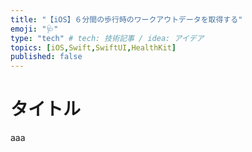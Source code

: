 ```yaml
---
title: "【iOS】６分間の歩行時のワークアウトデータを取得する"
emoji: "🩺"
type: "tech" # tech: 技術記事 / idea: アイデア
topics: [iOS,Swift,SwiftUI,HealthKit]
published: false
---
```


# タイトル

aaa

